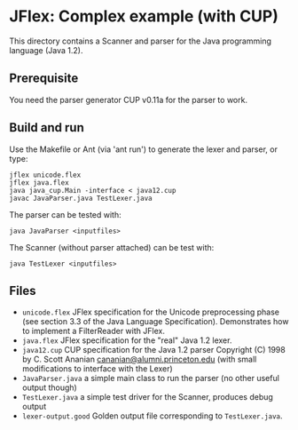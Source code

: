 JFlex: Complex example (with CUP)
===============================

This directory contains a Scanner and parser for the Java programming language (Java 1.2).

## Prerequisite

You need the parser generator CUP v0.11a for the parser to work.

## Build and run

Use the Makefile or Ant (via 'ant run') to generate the lexer and
parser, or type:

```
jflex unicode.flex
jflex java.flex
java java_cup.Main -interface < java12.cup
javac JavaParser.java TestLexer.java
```

The parser can be tested with:

```
java JavaParser <inputfiles>
```

The Scanner (without parser attached) can be test with:

```
java TestLexer <inputfiles>
```

## Files

* `unicode.flex`
  JFlex specification for the Unicode preprocessing phase
  (see section 3.3 of the Java Language Specification).
  Demonstrates how to implement a FilterReader with JFlex.
* `java.flex`
  JFlex specification for the "real" Java 1.2 lexer.
* `java12.cup`
  CUP specification for the Java 1.2 parser
  Copyright (C) 1998 by C. Scott Ananian <cananian@alumni.princeton.edu>
  (with small modifications to interface with the Lexer)
* `JavaParser.java`
  a simple main class to run the parser (no other useful output though)
* `TestLexer.java`
  a simple test driver for the Scanner, produces debug output
* `lexer-output.good`
  Golden output file corresponding to `TestLexer.java`.
